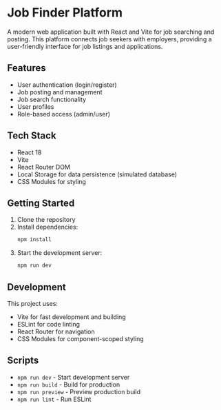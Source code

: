 # Job Finder Platform

A modern web application built with React and Vite for job searching and posting. This platform connects job seekers with employers, providing a user-friendly interface for job listings and applications.

## Features

- User authentication (login/register)
- Job posting and management
- Job search functionality
- User profiles
- Role-based access (admin/user)

## Tech Stack

- React 18
- Vite
- React Router DOM
- Local Storage for data persistence (simulated database)
- CSS Modules for styling

## Getting Started

1. Clone the repository
2. Install dependencies:
   ```bash
   npm install
   ```
3. Start the development server:
   ```bash
   npm run dev
   ```

## Development

This project uses:
- Vite for fast development and building
- ESLint for code linting
- React Router for navigation
- CSS Modules for component-scoped styling

## Scripts

- `npm run dev` - Start development server
- `npm run build` - Build for production
- `npm run preview` - Preview production build
- `npm run lint` - Run ESLint
